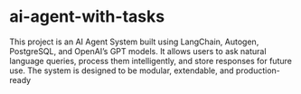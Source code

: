 # ai-agent-with-tasks
This project is an AI Agent System built using LangChain, Autogen, PostgreSQL, and OpenAI’s GPT models. It allows users to ask natural language queries, process them intelligently, and store responses for future use. The system is designed to be modular, extendable, and production-ready
